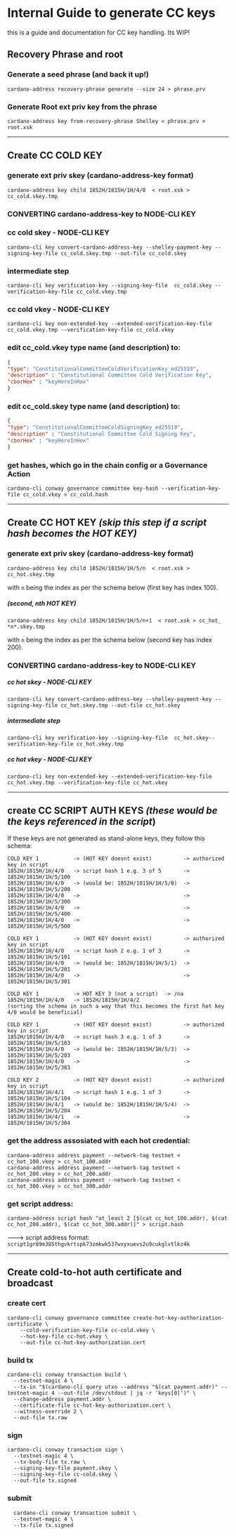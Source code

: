 # Internal Guide to generate CC keys 
this is a guide and documentation for CC key handling. 
Its WIP!

## Recovery Phrase and root

### Generate a seed phrase (and back it up!)
```console
cardano-address recovery-phrase generate --size 24 > phrase.prv
```

### Generate Root ext priv key from the phrase
```console
cardano-address key from-recovery-phrase Shelley < phrase.prv > root.xsk
```

________________________
## Create CC COLD KEY

### generate ext priv skey (cardano-address-key format)
```console
cardano-address key child 1852H/1815H/1H/4/0  < root.xsk > cc_cold.skey.tmp
```

### CONVERTING cardano-address-key to NODE-CLI KEY

### cc cold skey - NODE-CLI KEY
```console
cardano-cli key convert-cardano-address-key --shelley-payment-key --signing-key-file cc_cold.skey.tmp --out-file cc_cold.skey
```

### intermediate step
```console
cardano-cli key verification-key --signing-key-file  cc_cold.skey --verification-key-file cc_cold.vkey.tmp
```

### cc cold vkey - NODE-CLI KEY
```console
cardano-cli key non-extended-key --extended-verification-key-file cc_cold.vkey.tmp --verification-key-file cc_cold.vkey
```

### edit cc_cold.vkey type name (and description) to: 
```json
{
"type": "ConstitutionalCommitteeColdVerificationKey_ed25519",
"description" : "Constitutional Committee Cold Verification Key",
"cborHex" : "keyHereInHex"
}
```

### edit cc_cold.skey type name (and description) to: 
```json
{
"type": "ConstitutionalCommitteeColdSigningKey_ed25519",
"description" : "Constitutional Committee Cold Signing Key",
"cborHex" : "keyHereInHex"
}
```

### get hashes, which go in the chain config or a Governance Action
```console
cardano-cli conway governance committee key-hash --verification-key-file cc_cold.vkey > cc_cold.hash
```



________________________
## Create CC HOT KEY *(skip this step if a script hash becomes the HOT KEY)*

### generate ext priv skey (cardano-address-key format)
```console
cardano-address key child 1852H/1815H/1H/5/n  < root.xsk > cc_hot.skey.tmp
```
with `n` being the index as per the schema below (first key has index 100).


##### (second, nth HOT KEY)
```console
cardano-address key child 1852H/1815H/1H/5/n+1  < root.xsk > cc_hot_ *n*.skey.tmp
```
with `n` being the index as per the schema below (second key has index 200).

### CONVERTING cardano-address-key to NODE-CLI KEY

##### cc hot skey - NODE-CLI KEY
```console
cardano-cli key convert-cardano-address-key --shelley-payment-key --signing-key-file cc_hot.skey.tmp --out-file cc_hot.skey
```

##### intermediate step
```console
cardano-cli key verification-key --signing-key-file  cc_hot.skey--verification-key-file cc_hot.vkey.tmp
```

##### cc hot vkey - NODE-CLI KEY
```console
cardano-cli key non-extended-key --extended-verification-key-file cc_hot.vkey.tmp --verification-key-file cc_hot.vkey
```

________________________
## create CC SCRIPT AUTH KEYS *(these would be the keys referenced in the script*)


If these keys are not generated as stand-alone keys, they follow this schema: 
```
COLD KEY 1           -> (HOT KEY doesnt exist)          -> authorized key in script
1852H/1815H/1H/4/0   -> script hash 1 e.g. 3 of 5       -> 1852H/1815H/1H/5/100
1852H/1815H/1H/4/0   -> (would be: 1852H/1815H/1H/5/0)  -> 1852H/1815H/1H/5/200
1852H/1815H/1H/4/0   ->                                 -> 1852H/1815H/1H/5/300
1852H/1815H/1H/4/0   ->                                 -> 1852H/1815H/1H/5/400
1852H/1815H/1H/4/0   ->                                 -> 1852H/1815H/1H/5/500

COLD KEY 1           -> (HOT KEY doesnt exist)          -> authorized key in script
1852H/1815H/1H/4/0   -> script hash 2 e.g. 1 of 3       -> 1852H/1815H/1H/5/101
1852H/1815H/1H/4/0   -> (would be: 1852H/1815H/1H/5/1)  -> 1852H/1815H/1H/5/201
1852H/1815H/1H/4/0   ->                                 -> 1852H/1815H/1H/5/301

COLD KEY 1           -> HOT KEY 3 (not a script)  -> /na
1852H/1815H/1H/4/0   -> 1852H/1815H/1H/4/2        
(sorting the schema in such a way that this becomes the first hot key 4/0 would be beneficial)

COLD KEY 1           -> (HOT KEY doesnt exist)          -> authorized key in script
1852H/1815H/1H/4/0   -> script hash 3 e.g. 1 of 3       -> 1852H/1815H/1H/5/103
1852H/1815H/1H/4/0   -> (would be: 1852H/1815H/1H/5/3)  -> 1852H/1815H/1H/5/203
1852H/1815H/1H/4/0   ->                                 -> 1852H/1815H/1H/5/303

COLD KEY 2           -> (HOT KEY doesnt exist)          -> authorized key in script
1852H/1815H/1H/4/1   -> script hash 1 e.g. 1 of 3       -> 1852H/1815H/1H/5/104
1852H/1815H/1H/4/1   -> (would be: 1852H/1815H/1H/5/4)  -> 1852H/1815H/1H/5/204
1852H/1815H/1H/4/1   ->                                 -> 1852H/1815H/1H/5/304
```


### get the address assosiated with each hot credential:
```console
cardano-address address payment --network-tag testnet < cc_hot_100.vkey > cc_hot_100.addr
cardano-address address payment --network-tag testnet < cc_hot_200.vkey > cc_hot_200.addr
cardano-address address payment --network-tag testnet < cc_hot_300.vkey > cc_hot_300.addr
```

### get script address:
```console
cardano-address script hash "at_least 2 [$(cat cc_hot_100.addr), $(cat cc_hot_200.addr), $(cat cc_hot_300.addr)]" > script.hash
```
---> script address format: ```script1gr69m385thgvkrtspk73zmkwk537wxyxuevs2u9cukglvtlkz4k```

____________________________
## Create cold-to-hot auth certificate and broadcast

### create cert
```console
cardano-cli conway governance committee create-hot-key-authorization-certificate \
    --cold-verification-key-file cc-cold.vkey \
    --hot-key-file cc-hot.vkey \
    --out-file cc-hot-key-authorization.cert
```

### build tx
```console
cardano-cli conway transaction build \
  --testnet-magic 4 \
  --tx-in "$(cardano-cli query utxo --address "$(cat payment.addr)" --testnet-magic 4 --out-file /dev/stdout | jq -r 'keys[0]')" \
  --change-address payment.addr \
  --certificate-file cc-hot-key-authorization.cert \
  --witness-override 2 \
  --out-file tx.raw
```

### sign
```console
cardano-cli conway transaction sign \
  --testnet-magic 4 \
  --tx-body-file tx.raw \
  --signing-key-file payment.skey \
  --signing-key-file cc-cold.skey \
  --out-file tx.signed
```

### submit
```console
  cardano-cli conway transaction submit \
  --testnet-magic 4 \
  --tx-file tx.signed
```
